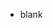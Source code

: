 - blank

<!---
balits/balits is a ✨ special ✨ repository because its `README.md` (this file) appears on your GitHub profile.
You can click the Preview link to take a look at your changes.
--->
